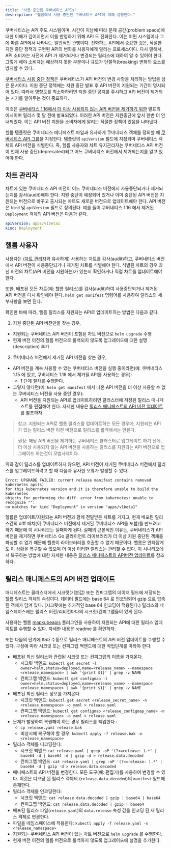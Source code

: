 ```yaml
---
title: "사용 중단된 쿠버네티스 APIs"
description: "헬름에서 사용 중단된 쿠버네티스 API에 대해 설명한다."
---
```


쿠버네티스는 API 주도 시스템이며, 시간이 지남에 따라
문제 공간(problem space)에 대한 이해가 깊어지면서 이를 반영하기 위해 API 도 진화한다.
이는 어떤 시스템이나 그에 따른 API에서 나타나는 일반적인 관행이다. 
진화하는 API에서 중요한 것은, 적절한 지원 중단 정책과 
구현된 API의 변화를 사용자에게 알리는 프로세스이다. 다시 말해서,
API 소비자는 사전에 API 가 제거되거나 변경되는 릴리스에 대하여 알 수 있어야 한다.
그렇게 해야 소비자는 예상하지 못한 부분이나 규모가 단절적(breaking) 변화의 요소를 방지할 수 있다.

[쿠버네티스 사용 
중단 정책](https://kubernetes.io/docs/reference/using-api/deprecation-policy/)은
쿠버네티스가 API 버전의 변경 사항을 처리하는 방법을 담은 문서이다.
지원 중단 정책에는 지원 중단 발표 후 API 
버전이 지원되는 기간이 명시되어 있다. 따라서 영향도를 최소화하려면 
지원 중단 공지를 주시하고 API 버전이 제거되는 시기를 알아두는 것이 
중요하다.

이것은 [쿠버네티스 1.16에서 
더 이상 사용되지 않는 API 
버전을 제거하기 위한](https://kubernetes.io/blog/2019/07/18/api-deprecations-in-1-16/) 발표의 예시이며
릴리스 몇 달 전에 발표되었다. 이러한 API 버전은
지원중단에 앞서 한번 더 안내되었다.
이는 API 버전 지원을 소비자에게 알리는 적절한 정책이 있음을 나타낸다.

헬름 템플릿은 쿠버네티스 메니페스트 파일과 유사하게 
쿠버네티스 객체를 정의할 때 [쿠버네티스 API 
그룹](https://kubernetes.io/docs/concepts/overview/kubernetes-api/#api-groups)을 지정한다.
템플릿의 `apiVersion` 필드에 지정되며 쿠버네티스 객체의 
API 버전을 식별한다. 즉, 헬름 사용자와 차트 유지관리자는 
쿠버네티스 API 버전이 언제 사용 중단(deprecated)되고
어느 쿠버네티스 버전에서 제거되는지를 알고 있어야 한다.

## 차트 관리자

차트에 있는 쿠버네티스 API 버전이 어느 쿠버네티스 버전에서
사용중단되거나 제거되는지를 감사(audit)해야 한다. 
지원 중단이 예정되어 있거나 이미 중단된 API 버전은 지원되는 버전으로 바꾸고
출시되는 차트도 새로운 버전으로 업데이트해야 한다. API 버전은 `kind` 및 
`apiVersion` 필드로 정의된다. 예를 들어 쿠버네티스 1.16 
에서 제거된 `Deployment` 객체의 API 버전은 다음과 같다.

```yaml
apiVersion: apps/v1beta1
kind: Deployment
```

## 헬름 사용자

사용자는 ([차트 관리자](#차트-관리자)와 유사하게) 사용하는 
차트를 감사(audit)하고, 쿠버네티스 버전에서 API 버전이
사용중단되거나 제거된 차트를 식별해야 한다. 
식별된 차트의 경우 최신 버전의 차트(API 버전을 지원하는)가 있는지
확인하거나 직접 차트를 업데이트해야 한다.

또한, 배포된 모든 차트(예: 헬름 릴리스)를 감사(audit)하여 
사용중단되거나 제거된 API 버전을 다시 확인해야 한다. 
`helm get manifest` 명령어를 사용하여 릴리스의 세부사항을 보면 된다.

확인한 바에 따라, 헬름 릴리스를 지원되는 API로 업데이트하는 방법은
다음과 같다.

1. 지원 중단된 API 버전만을 찾는 경우,
  - 지원되는 쿠버네티스 API 버전이 포함된 차트 버전으로 `helm upgrade` 
    수행
  - 현재 버전 이전의 헬름 버전으로 롤백되지 않도록
    업그레이드에 대한 설명(description) 추가
2.  쿠버네티스 버전에서 제거된 API 버전을 찾는
    경우, 
  - API 버전을 계속 사용할 수 있는 쿠버네티스 버전을 실행 중이라면(예: 쿠버네티스 1.15 에 있고, 쿠버네티스 1.16 에서 제거될 API를 사용하는 경우):
    - 1 단계 절차를 수행한다.
  - 그렇지 않다면(예: `helm get manifest` 에서 나온 API 버전을
    더 이상 사용할 수 없는 쿠버네티스 버전을 사용 중인 경우):
    - API 버전을 지원되는 API로 업데이트하려면 클러스터에 
  	  저장된 릴리스 매니페스트를 편집해야 한다. 
  	  자세한 내용은 [릴리스 매니페스트의 API 버전 업데이트](#릴리스-매니페스트의-API-버전-업데이트)를 
  	  참조하자.

> 참고: 지원되는 API로 헬름 릴리스를 업데이트하는 모든 경우에, 
지원되는 API 가 있는 릴리스 버전 이전 버전으로 릴리스를 
롤백해서는 안된다.

> 권장: 해당 API 버전을 제거하는 쿠버네티스 클러스터로 업그레이드 하기 전에, 
더 이상 사용되지 않는 API 버전을 사용하는 릴리스를 
지원되는 API 버전으로 업그레이드 하는것이 모범사례이다.

위와 같이 릴리스를 업데이트하지 않으면, API 버전이 
제거된 쿠버네티스 버전에서 릴리스를 업그레이드하려고 할 때 
다음과 유사한 오류가 발생할 수 있다.

```
Error: UPGRADE FAILED: current release manifest contains removed kubernetes api(s)
for this kubernetes version and it is therefore unable to build the kubernetes
objects for performing the diff. error from kubernetes: unable to recognize "":
no matches for kind "Deployment" in version "apps/v1beta1"
```

헬름은 업데이트/지원되는 API 버전과 함께 
전달받은 차트를 가지고, 현재 배포된 릴리스간의
diff 패치(이 쿠버네티스 버전에서 제거된 쿠버네티스 API를 포함)를
만드려고 하기 때문에 이 시나리오는 실패하게 된다.
실패의 근본적인 이유는, 쿠버네티스가 API 버전을 제거하면 
쿠버네티스 Go 클라이언트 라이브러리가 더 이상 지원 중단된 
객체를 파싱할 수 없기 때문에 헬름이 라이브러리를 
호출할 수 없기 때문이다. 헬름은 안타깝게도 이 상황을 
복구할 수 없으며 더 이상 이러한 릴리스는 관리할 수 없다. 이 시나리오에서 복구하는 방법에 대한 자세한 내용은 
[릴리스 매니페스트의 API버전 업데이트](릴리스-매니페스트의-API-버전-업데이트)를 참조하자.

## 릴리스 매니페스트의 API 버전 업데이트

매니페스트는 클러스터에서 시크릿(기본값) 또는 컨피그맵의 데이터 필드에 저장되는 
헬름 릴리스 객체의 속성이다. 데이터 필드에는 base 64 로 인코딩되어 
gzip 으로 압축된 객체가 담겨 있다. (시크릿에는 추가적인 base 64 인코딩이 
적용된다.) 릴리스의 네임스페이스에는 릴리스 버전/리비전마다의
시크릿/컨피그맵들이 있게 된다.

사용자는 헬름 [mapkubeapis](https://github.com/hickeyma/helm-mapkubeapis) 플러그인을 
사용하여 지원되는 API에 대한 릴리스 업데이트를 
수행할 수 있다. 자세한 내용은 readme 를 확인하자.

또는 다음의 단계에 따라 수동으로 릴리스 매니페스트의 API 버전 
업데이트를 수행할 수 있다. 구성에 따라 시크릿 또는 컨피그맵 백엔드에 대한
작업단계를 따라야 한다.

- 배포된 최신 릴리스와 관련된 시크릿 또는 컨피그맵의 이름을 
  가져온다.
  - 시크릿 백엔드: `kubectl get secret -l
    owner=helm,status=deployed,name=<release_name> --namespace
    <release_namespace> | awk '{print $1}' | grep -v NAME`
  - 컨피그맵 백엔드: `kubectl get configmap -l
    owner=helm,status=deployed,name=<release_name> --namespace
    <release_namespace> | awk '{print $1}' | grep -v NAME`
- 배포된 최신 릴리스 정보를 가져온다.
  - 시크릿 백엔드: `kubectl get secret <release_secret_name> -n
    <release_namespace> -o yaml > release.yaml`
  - 컨피그맵 백엔드: `kubectl get configmap <release_configmap_name> -n
    <release_namespace> -o yaml > release.yaml`
- 문제가 발생하여 복원해야 하는 경우 릴리스를 백업한다.:
  - `cp release.yaml release.bak`
  - 비상시에 복구해야 할 경우: `kubectl apply -f release.bak -n
    <release_namespace>`
- 릴리스 객체를 디코딩한다: 
  - 시크릿 백엔드:`cat release.yaml | grep -oP '(?<=release: ).*' | base64 -d
    | base64 -d | gzip -d > release.data.decoded`
  - 컨피그맵 백엔드: `cat release.yaml | grep -oP '(?<=release: ).*' | base64
    -d | gzip -d > release.data.decoded`
- 매니페스트의 API 버전을 변경한다. 모든 도구(예: 편집기)를 사용하여 
  변경할 수 있다. 이것은 디코딩 된 릴리스 
  객체의 (`release.data.decoded`)의 `manifest` 필드에 존재한다.
- 릴리스 객체를 인코딩한다:
  - 시크릿 백엔드: `cat release.data.decoded | gzip | base64 | base64`
  - 컨피그맵 백엔드: `cat release.data.decoded | gzip | base64`
- 배포된 릴리스 파일(`release.yaml`)의 
  `data.release` 속성 값을 인코딩 된 새 릴리스 객체로 변경한다.
- 파일을 네임스페이스에 적용한다: `kubectl apply -f release.yaml -n
  <release_namespace>`
- 지원되는 쿠버네티스 API 버전이 있는 차트 버전으로 `helm upgrade` 를 
  수행한다.
- 현재 버전 이전의 헬름 버전으로 롤백하지 않도록 업그레이드에 
  설명을 추가한다.
